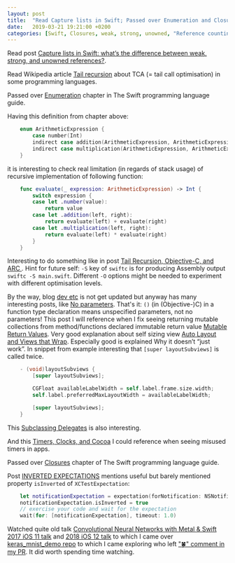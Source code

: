 ```yaml
---
layout: post
title:  "Read Capture lists in Swift; Passed over Enumeration and Closures chapters in The Swift programming language guide"
date:   2019-03-21 19:21:00 +0200
categories: [Swift, Closures, weak, strong, unowned, "Reference counting"]
---
```

Read post [Capture lists in Swift: what’s the difference between weak, strong, and unowned references?](https://www.hackingwithswift.com/articles/179/capture-lists-in-swift-whats-the-difference-between-weak-strong-and-unowned-references).

Read Wikipedia article [Tail recursion](https://en.wikipedia.org/wiki/Tail_call) about TCA (= tail call optimisation) in some programming languages.

Passed over [Enumeration](https://docs.swift.org/swift-book/LanguageGuide/Enumerations.html) chapter in The Swift programming language guide.

Having this definition from chapter above:

```swift
    enum ArithmeticExpression {
        case number(Int)
        indirect case addition(ArithmeticExpression, ArithmeticExpression)
        indirect case multiplication(ArithmeticExpression, ArithmeticExpression)
    }
```

it is interesting to check real limitation (in regards of stack usage) of recursive implementation of following function:

```swift
    func evaluate(_ expression: ArithmeticExpression) -> Int {
        switch expression {
        case let .number(value):
            return value
        case let .addition(left, right):
            return evaluate(left) + evaluate(right)
        case let .multiplication(left, right):
            return evaluate(left) * evaluate(right)
        }
    }
```

Interesting to do something like in post [Tail Recursion, Objective-C, and ARC
](http://devetc.org/code/2014/05/24/tail-recursion-objc-and-arc.html). Hint for future self: `-S` key of `swiftc` is for producing Assembly output `swiftc -S main.swift`. Different `-O` options might be needed to experiment with different optimisation levels.

By the way, blog [dev etc](http://devetc.org) is not get updated but anyway has many interesting posts, like [No parameters](http://devetc.org/code/2015/10/14/no-parameters.html). That's it: `()` (in (Objective-)C) in a function type declaration means unspecified parameters, not no parameters! This post I will reference when I fix seeing returning mutable collections from method/functions declared immutable return value [Mutable Return Values](http://devetc.org/code/2014/11/08/mutable-return-values.html). Very good explanation about self sizing view [Auto Layout and Views that Wrap](http://devetc.org/code/2014/07/07/auto-layout-and-views-that-wrap.html). Especially good is explained Why it doesn’t “just work”. In snippet from example interesting that `[super layoutSubviews]` is called twice.

```Objective-C
    - (void)layoutSubviews {
        [super layoutSubviews];

        CGFloat availableLabelWidth = self.label.frame.size.width;
        self.label.preferredMaxLayoutWidth = availableLabelWidth;

        [super layoutSubviews];
    }
```

This [Subclassing Delegates](http://devetc.org/code/2014/03/02/subclassing-delegates.html#summary-and-code-snippets) is also interesting.

And this [Timers, Clocks, and Cocoa](http://devetc.org/code/2014/01/21/timers-clocks-and-cocoa.html) I could reference when seeing misused timers in apps.

Passed over [Closures](https://docs.swift.org/swift-book/LanguageGuide/Closures.html) chapter of The Swift programming language guide.

Post [INVERTED EXPECTATIONS](https://pfandrade.me/blog/inverted-expectations) mentions useful but barely mentioned property `isInverted` of `XCTestExpectation`:

```Swift
    let notificationExpectation = expectation(forNotification: NSNotification.Name.SomeNotification, object: obj, handler: nil)
    notificationExpectation.isInverted = true
    // exercise your code and wait for the expectation
    wait(for: [notificationExpectation], timeout: 1.0)
```

Watched quite old talk [Convolutional Neural Networks with Metal & Swift 2017 iOS 11 talk](https://academy.realm.io/posts/brett-koonce-cnns-swift-metal-swift-language-user-group-2017/) and [2018 iOS 12 talk](https://www.youtube.com/watch?v=jki130apVhI) to which I came over [keras_mnist_demo repo](https://github.com/asparagui/keras_mnist_demo) to which I came exploring who left ["🍀" comment in my PR](https://github.com/tensorflow/swift-models/pull/64). It did worth spending time watching.
